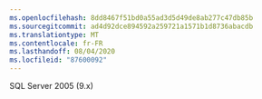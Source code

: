 ```yaml
---
ms.openlocfilehash: 8dd8467f51bd0a55ad3d5d49de8ab277c47db85b
ms.sourcegitcommit: ad4d92dce894592a259721a1571b1d8736abacdb
ms.translationtype: MT
ms.contentlocale: fr-FR
ms.lasthandoff: 08/04/2020
ms.locfileid: "87600092"
---
```

 SQL Server 2005 (9.x) 